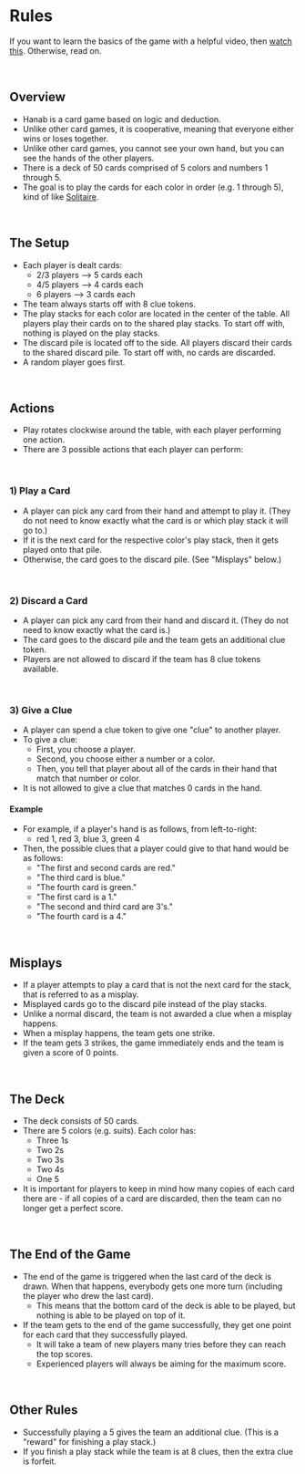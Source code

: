 # Rules

If you want to learn the basics of the game with a helpful video, then [watch this](https://www.youtube.com/watch?v=VrFCekQb4nY). Otherwise, read on.

<br />

## Overview

- Hanab is a card game based on logic and deduction.
- Unlike other card games, it is cooperative, meaning that everyone either wins or loses together.
- Unlike other card games, you cannot see your own hand, but you can see the hands of the other players.
- There is a deck of 50 cards comprised of 5 colors and numbers 1 through 5.
- The goal is to play the cards for each color in order (e.g. 1 through 5), kind of like [Solitaire](<https://en.wikipedia.org/wiki/Klondike_(solitaire)>).

<br />

## The Setup

- Each player is dealt cards:
  - 2/3 players --> 5 cards each
  - 4/5 players --> 4 cards each
  - 6 players --> 3 cards each
- The team always starts off with 8 clue tokens.
- The play stacks for each color are located in the center of the table. All players play their cards on to the shared play stacks. To start off with, nothing is played on the play stacks.
- The discard pile is located off to the side. All players discard their cards to the shared discard pile. To start off with, no cards are discarded.
- A random player goes first.

<br />

## Actions

- Play rotates clockwise around the table, with each player performing one action.
- There are 3 possible actions that each player can perform:

<br />

### 1) Play a Card

- A player can pick any card from their hand and attempt to play it. (They do not need to know exactly what the card is or which play stack it will go to.)
- If it is the next card for the respective color's play stack, then it gets played onto that pile.
- Otherwise, the card goes to the discard pile. (See "Misplays" below.)

<br />

### 2) Discard a Card

- A player can pick any card from their hand and discard it. (They do not need to know exactly what the card is.)
- The card goes to the discard pile and the team gets an additional clue token.
- Players are not allowed to discard if the team has 8 clue tokens available.

<br />

### 3) Give a Clue

- A player can spend a clue token to give one "clue" to another player.
- To give a clue:
  - First, you choose a player.
  - Second, you choose either a number or a color.
  - Then, you tell that player about all of the cards in their hand that match that number or color.
- It is not allowed to give a clue that matches 0 cards in the hand.

#### Example

- For example, if a player's hand is as follows, from left-to-right:
  - red 1, red 3, blue 3, green 4
- Then, the possible clues that a player could give to that hand would be as follows:
  - "The first and second cards are red."
  - "The third card is blue."
  - "The fourth card is green."
  - "The first card is a 1."
  - "The second and third card are 3's."
  - "The fourth card is a 4."

<br />

## Misplays

- If a player attempts to play a card that is not the next card for the stack, that is referred to as a misplay.
- Misplayed cards go to the discard pile instead of the play stacks.
- Unlike a normal discard, the team is not awarded a clue when a misplay happens.
- When a misplay happens, the team gets one strike.
- If the team gets 3 strikes, the game immediately ends and the team is given a score of 0 points.

<br />

## The Deck

- The deck consists of 50 cards.
- There are 5 colors (e.g. suits). Each color has:
  - Three 1s
  - Two 2s
  - Two 3s
  - Two 4s
  - One 5
- It is important for players to keep in mind how many copies of each card there are - if all copies of a card are discarded, then the team can no longer get a perfect score.

<br />

## The End of the Game

- The end of the game is triggered when the last card of the deck is drawn. When that happens, everybody gets one more turn (including the player who drew the last card).
  - This means that the bottom card of the deck is able to be played, but nothing is able to be played on top of it.
- If the team gets to the end of the game successfully, they get one point for each card that they successfully played.
  - It will take a team of new players many tries before they can reach the top scores.
  - Experienced players will always be aiming for the maximum score.

<br />

## Other Rules

- Successfully playing a 5 gives the team an additional clue. (This is a "reward" for finishing a play stack.)
- If you finish a play stack while the team is at 8 clues, then the extra clue is forfeit.
